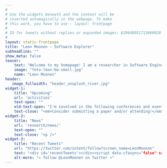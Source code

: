 ```yaml
---
#
# Use the widgets beneath and the content will be
# inserted automagically in the webpage. To make
# this work, you have to use › layout: frontpage
#
# ID for tweets without replies or expanded images: 629648951713660928
#
layout: static-frontpage
title: "Leon Moonen – Software Explorer"
subheadline: ""
show_meta: false
teaser: 
    text: "Welcome to my homepage! I am a researcher in Software Engineering. My research is aimed at improving techniques and tools for the exploration, assessment and evolution of large industrial software systems. This involves the combination of several subfields of software engineering, such as program comprehension, reverse engineering, program analysis, software visualization and empirical software engineering.<BR><BR>For an overview of our results, have a look at my <a href='/publications/'>publications</a>."
    image: "foto-leon-bw-small.jpg"
    name: "Leon Moonen"
header:
   image_fullwidth: "header_unsplash_river.jpg"
widget-1:
    title: "Upcoming"
    url: 'activities'
    text-open: ""
    old-text-open: "I'm involved in the following conferences and events:"
    text-close: "<em>Consider submitting a paper and/or attending!</em><p />"
widget-2:
    title: "News"
    url: 'research/news/'
    text-open: ""
    text-close: "<p />"
widget-3:
    title: "Recent Tweets"
    url: "https://twitter.com/intent/follow?screen_name=LeonMoonen"
    text: "<div id='recentTweets'></div><script data-cfasync="false" src='https://platform.twitter.com/widgets.js'></script>"
    alt-more: "« follow @LeonMoonen on Twitter »"
---
```

